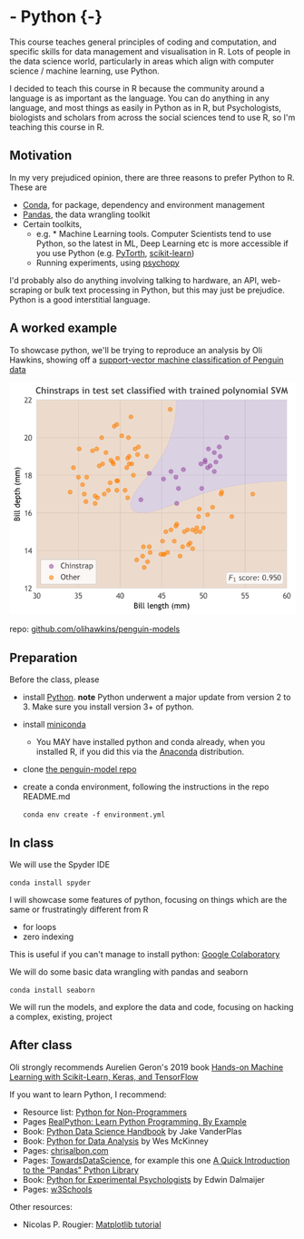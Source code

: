 # - Python {-}

This course teaches general principles of coding and computation, and specific skills for data management and visualisation in R. Lots of people in the data science world, particularly in areas which align with computer science / machine learning, use Python.

I decided to teach this course in R because the community around a language is as important as the language. You can do anything in any language, and most things as easily in Python as in R, but Psychologists, biologists and scholars from across the social sciences tend to use R, so I'm teaching this course in R.

## Motivation

In my very prejudiced opinion, there are three reasons to prefer Python to R. These are

* [Conda](https://docs.conda.io/en/latest/), for package, dependency and environment management
* [Pandas](https://pandas.pydata.org/), the data wrangling toolkit
* Certain toolkits, 
  * e.g. * Machine Learning tools. Computer Scientists tend to use Python, so the latest in ML, Deep Learning etc is more accessible if you use Python (e.g. [PyTorth](https://pytorch.org/), [scikit-learn](https://scikit-learn.org/stable/))
  * Running experiments, using [psychopy](https://www.psychopy.org/)
  
I'd probably also do anything involving talking to hardware, an API, web-scraping or bulk text processing in Python, but this may just be prejudice. Python is a good interstitial language.

## A worked example

To showcase python, we'll be trying to reproduce an analysis by Oli Hawkins, showing off a [support-vector machine classification of Penguin data](https://twitter.com/olihawkins/status/1285664698201972736)

<img src="images/penguins.png" style="width: 600px; float: center;">

repo: [github.com/olihawkins/penguin-models](https://github.com/olihawkins/penguin-models)

## Preparation

Before the class, please 

* install [Python](https://www.python.org/downloads/). **note** Python underwent a major update from version 2 to 3. Make sure you install version 3+ of python.
* install [miniconda](https://docs.conda.io/en/latest/miniconda.html)
  * You MAY have installed python and conda already, when you installed R, if you did this via the [Anaconda](https://www.anaconda.com/) distribution.
* clone [the penguin-model repo](https://github.com/olihawkins/penguin-models)
* create a conda environment, following the instructions in the repo README.md

  `conda env create -f environment.yml`
  

## In class

We will use the Spyder IDE

  `conda install spyder`

I will showcase some features of python, focusing on things which are the same or frustratingly different from R

* for loops
* zero indexing

This is useful if you can't manage to install python: [Google Colaboratory](https://colab.research.google.com/)

We will do some basic data wrangling with pandas and seaborn

  `conda install seaborn`

We will run the models, and explore the data and code, focusing on hacking a complex, existing, project


## After class

Oli strongly recommends Aurelien Geron's 2019 book [Hands-on Machine Learning with Scikit-Learn, Keras, and TensorFlow](https://www.oreilly.com/library/view/hands-on-machine-learning/9781492032632/)

If you want to learn Python, I recommend:

* Resource list: [Python for Non-Programmers](https://wiki.python.org/moin/BeginnersGuide/NonProgrammers)
* Pages [RealPython: Learn Python Programming, By Example](https://realpython.com/start-here/)
* Book: [Python Data Science Handbook](https://jakevdp.github.io/PythonDataScienceHandbook/) by Jake VanderPlas
* Book: [Python for Data Analysis](https://wesmckinney.com/pages/book.html) by Wes McKinney
* Pages: [chrisalbon.com](https://chrisalbon.com/)
* Pages: [TowardsDataScience](https://towardsdatascience.com), for example this one [A Quick Introduction to the “Pandas” Python Library](https://towardsdatascience.com/a-quick-introduction-to-the-pandas-python-library-f1b678f34673)
* Book: [Python for Experimental Psychologists](http://www.pygaze.org/pep/) by Edwin Dalmaijer
* Pages: [w3Schools](https://www.w3schools.com/python/default.asp)


Other resources:

* Nicolas P. Rougier: [Matplotlib tutorial](https://github.com/rougier/matplotlib-tutorial)
